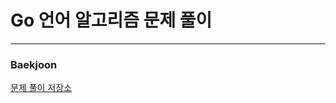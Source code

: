 # Go 언어 알고리즘 문제 풀이

---

### Baekjoon

[문제 풀이 저장소](https://github.com/piatoss3612/practiceGo/tree/master/baekjoon)
